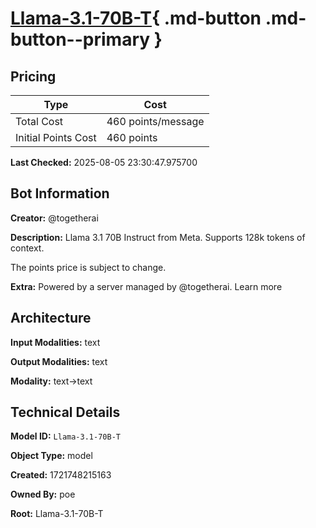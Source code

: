 # [Llama-3.1-70B-T](https://poe.com/Llama-3.1-70B-T){ .md-button .md-button--primary }

## Pricing

| Type | Cost |
|------|------|
| Total Cost | 460 points/message |
| Initial Points Cost | 460 points |

**Last Checked:** 2025-08-05 23:30:47.975700


## Bot Information

**Creator:** @togetherai

**Description:** Llama 3.1 70B Instruct from Meta. Supports 128k tokens of context.

The points price is subject to change.

**Extra:** Powered by a server managed by @togetherai. Learn more


## Architecture

**Input Modalities:** text

**Output Modalities:** text

**Modality:** text->text


## Technical Details

**Model ID:** `Llama-3.1-70B-T`

**Object Type:** model

**Created:** 1721748215163

**Owned By:** poe

**Root:** Llama-3.1-70B-T
